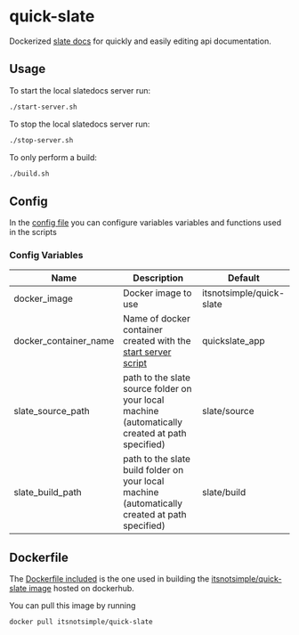# quick-slate

Dockerized [slate docs](<https://github.com/slatedocs/slate>) for quickly and easily editing api documentation.

## Usage

To start the local slatedocs server run:

```bash
./start-server.sh
```

To stop the local slatedocs server run:

```bash
./stop-server.sh
```

To only perform a build:

```bash
./build.sh
```

## Config

In the [config file](./config) you can configure variables variables and functions used in the scripts

### Config Variables

| Name | Description | Default |
| ------ |------ | ------ |
| docker_image | Docker image to use | itsnotsimple/quick-slate |
| docker_container_name | Name of docker container created with the [start server script](./start-server.sh) | quickslate_app |
| slate_source_path | path to the slate source folder on your local machine (automatically created at path specified) | slate/source |
| slate_build_path | path to the slate build folder on your local machine (automatically created at path specified) | slate/build |

## Dockerfile

The [Dockerfile included](./docker/Dockerfile) is the one used in building the [itsnotsimple/quick-slate image](https://hub.docker.com/r/itsnotsimple/quick-slate) hosted on dockerhub.

You can pull this image by running

```bash
docker pull itsnotsimple/quick-slate
```
